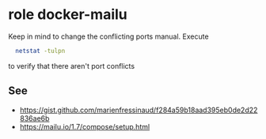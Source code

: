 # role docker-mailu

Keep in mind to change the conflicting ports manual.
Execute

```bash
  netstat -tulpn
```
to verify that there aren't port conflicts

## See
- https://gist.github.com/marienfressinaud/f284a59b18aad395eb0de2d22836ae6b
- https://mailu.io/1.7/compose/setup.html
